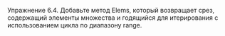 Упражнение 6.4. Добавьте метод Elems, который возвращает срез, содержащий элементы множества и годящийся для итерирования с использованием цикла по диапазону range.
